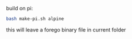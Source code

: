 build on pi:

```bash
bash make-pi.sh alpine
```

this will leave a forego binary file in current folder
